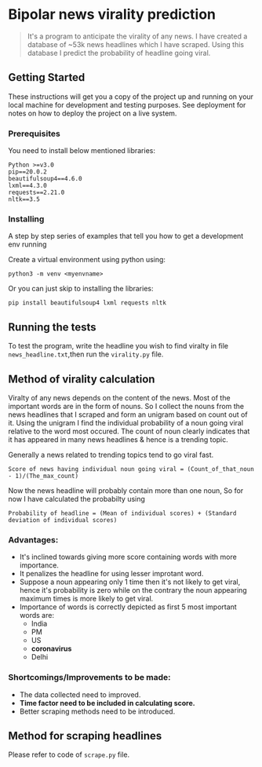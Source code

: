 # Bipolar news virality prediction

> It's a program to anticipate the virality of any news. I have created a database of ~53k news headlines which I have scraped. Using this database I predict the probability of headline going viral.

## Getting Started

These instructions will get you a copy of the project up and running on your local machine for development and testing purposes. See deployment for notes on how to deploy the project on a live system.

### Prerequisites

You need to install below mentioned libraries:
```
Python >=v3.0
pip==20.0.2
beautifulsoup4==4.6.0
lxml==4.3.0
requests==2.21.0
nltk==3.5

```
### Installing

A step by step series of examples that tell you how to get a development env running

Create a virtual environment using python using:

```
python3 -m venv <myenvname>
```
Or you can just skip to installing the libraries:

```
pip install beautifulsoup4 lxml requests nltk
```

## Running the tests
To test the program, write the headline you wish to find viralty in file ```news_headline.txt```,then run the ``virality.py`` file.

## Method of virality calculation

Viralty of any news depends on the content of the news. Most of the important words are in the form of nouns. So I collect the nouns from the news headlines that I scraped and form an unigram based on count out of it. Using the unigram I find the individual probability of a noun going viral relative to the word most occured. The count of noun clearly indicates that it has appeared in many news headlines & hence is a trending topic.

Generally a news related to trending topics tend to go viral fast.
```
Score of news having individual noun going viral = (Count_of_that_noun  - 1)/(The_max_count)
```
Now the news headline will probably contain more than one noun, So for now I have calculated the probabilty using
```
Probability of headline = (Mean of individual scores) + (Standard deviation of individual scores)
```

### Advantages:
- It's inclined towards giving more score containing words with more importance.
- It penalizes the headline for using lesser improtant word.
- Suppose a noun appearing only 1 time then it's not likely to get viral, hence it's probability is zero while on the contrary the noun appearing maximum times is more likely to get viral.
- Importance of words is correctly depicted as first 5 most important words are:
    * India
    * PM
    * US
    * **coronavirus**
    * Delhi
 

### Shortcomings/Improvements to be made:
- The data collected need to improved.
- **Time factor need to be included in calculating score.**
- Better scraping methods need to be introduced.

## Method for scraping headlines

Please refer to code of ``scrape.py`` file.
